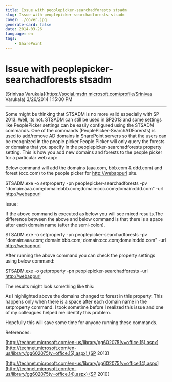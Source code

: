 ```yaml
---
title: Issue with peoplepicker-searchadforests stsadm
slug: Issue-with-peoplepicker-searchadforests-stsadm
cover: ./cover.jpg
generate-card: false
date: 2014-03-26
language: en
tags:
    - SharePoint
---
```


  

Issue with peoplepicker-searchadforests stsadm
==============================================

[Srinivas Varukala](https://social.msdn.microsoft.com/profile/Srinivas Varukala) 3/26/2014 1:15:00 PM

* * *

Some might be thinking that STSADM is no more valid especially with SP 2013. Well, its not. STSADM can still be used in SP2013 and some settings like PeoplePicker settings can be easily configured using the STSADM commands. One of the commands (PeoplePicker-SearchADForersts) is used to add/remove AD domains in SharePoint servers so that the users can be recognized in the people picker.People Picker will only query the forests or domains that you specify in the peoplepicker-searchadforests property setting. This is how you add new domains and forests to the people picker for a particular web app:

Below command will add the domains (aaa.com, bbb.com & ddd.com) and forest (ccc.com) to the people picker for [http://webappurl](http://webappurl) site.

STSADM.exe -o setproperty -pn peoplepicker-searchadforests -pv "domain:aaa.com;domain:bbb.com;domain:ccc.com;domain:ddd.com" -url [http://webappurl](http://webappurl)

Issue:

If the above command is executed as below you will see mixed results.The difference between the above and below command is that there is a space after each domain name (after the semi-colon).

STSADM.exe -o setproperty -pn peoplepicker-searchadforests -pv "domain:aaa.com; domain:bbb.com; domain:ccc.com;domain:ddd.com" -url [http://webappurl](http://webappurl)

After running the above command you can check the property settings using below command:

STSADM.exe -o getproperty -pn peoplepicker-searchadforests -url [http://webappurl](http://webappurl)

The results might look something like this:

<Property Exist="Yes" Value="domain:aaa.com;forest:bbb.com;forest:ccc.com;domain:ddd.com"/>

As I highlighted above the domains changed to forest in this property. This happens only when there is a space after each domain name in the setproperty command. I took sometime before I realized this issue and one of my colleagues helped me identify this problem.

Hopefully this will save some time for anyone running these commands.

References:

[http://technet.microsoft.com/en-us/library/gg602075(v=office.15).aspx](http://technet.microsoft.com/en-us/library/gg602075(v=office.15).aspx) (SP 2013)

[http://technet.microsoft.com/en-us/library/gg602075(v=office.14).aspx](http://technet.microsoft.com/en-us/library/gg602075(v=office.14).aspx) (SP 2010)